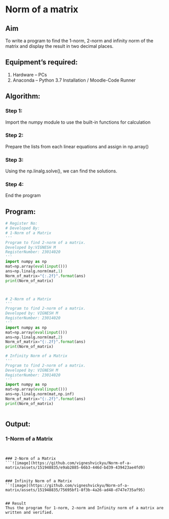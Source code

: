 # Norm of a matrix
## Aim
To write a program to find the 1-norm, 2-norm and infinity norm of the matrix and display the result in two decimal places.
## Equipment’s required:
1.	Hardware – PCs
2.	Anaconda – Python 3.7 Installation / Moodle-Code Runner
## Algorithm:
### Step 1: 
Import the numpy module to use the built-in functions for calculation
### Step 2: 
Prepare the lists from each linear equations and assign in np.array()
### Step 3: 
Using the np.linalg.solve(), we can find the solutions.
### Step 4: 
End the program
## Program:
```Python
# Register No:
# Developed By:
# 1-Norm of a Matrix
'''
Program to find 2-norm of a matrix.
Developed by:VIGNESH M
RegisterNumber: 23014020
'''
import numpy as np
mat=np.array(eval(input()))
ans=np.linalg.norm(mat,1)
Norm_of_matrix="{:.2f}".format(ans)
print(Norm_of_matrix)



# 2-Norm of a Matrix
'''
Program to find 2-norm of a matrix.
Developed by: VIGNESH M
RegisterNumber: 23014020
'''
import numpy as np
mat=np.array(eval(input()))
ans=np.linalg.norm(mat,2)
Norm_of_matrix="{:.2f}".format(ans)
print(Norm_of_matrix)

# Infinity Norm of a Matrix
'''
Program to find 2-norm of a matrix.
Developed by: VIGNESH M
RegisterNumber: 23014020
'''
import numpy as np
mat=np.array(eval(input()))
ans=np.linalg.norm(mat,np.inf)
Norm_of_matrix="{:.2f}".format(ans)
print(Norm_of_matrix)



```
## Output:
### 1-Norm of a Matrix
```![image](https://github.com/vigneshvickyu/Norm-of-a-matrix/assets/151948835/8e62b497-5965-43d2-becf-0b8681164b1d)


### 2-Norm of a Matrix
```![image](https://github.com/vigneshvickyu/Norm-of-a-matrix/assets/151948835/e9ab2885-66b3-446d-bd39-439423ae4fd9)


### Infinity Norm of a Matrix
``![image](https://github.com/vigneshvickyu/Norm-of-a-matrix/assets/151948835/75695bf1-8f3b-4a26-ad48-d747e735af95)


## Result
Thus the program for 1-norm, 2-norm and Infinity norm of a matrix are written and verified.

